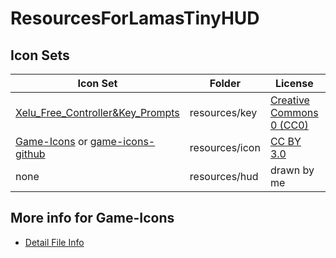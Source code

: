 # ResourcesForLamasTinyHUD

## Icon Sets

Icon Set|Folder|License|Count
---|---|---|---
[Xelu_Free_Controller&Key_Prompts](https://thoseawesomeguys.com/prompts/)|resources/key|[Creative Commons 0 (CC0)](https://creativecommons.org/publicdomain/zero/1.0/)|117
[Game-Icons](https://game-icons.net) or [game-icons-github](https://github.com/game-icons/icons)|resources/icon|[CC BY 3.0](https://creativecommons.org/licenses/by/3.0/)|26
none|resources/hud|drawn by me|3

## More info for Game-Icons
* [Detail File Info](https://github.com/mlthelama/LamasTinyHUD/wiki/Used-Icons-Detail)
